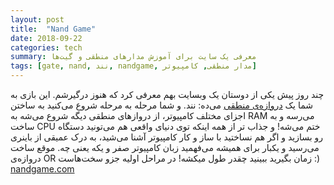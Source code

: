 ```yaml
---
layout: post
title:  "Nand Game"
date: 2018-09-22
categories: tech
summary: معرفی یک سایت برای آموزش مدارهای منطقی و گیت‌ها
tags: [gate, nand, نند, nandgame, مدار منطقی, کامپیوتر]
---
```


چند روز پیش یکی از دوستان یک وبسایت بهم معرفی کرد که هنوز درگیرشم.
این بازی به شما یک [دروازه‌ی منطقی](https://fa.wikipedia.org/wiki/%D8%AF%D8%B1%D9%88%D8%A7%D8%B2%D9%87_%D9%85%D9%86%D8%B7%D9%82%DB%8C) می‌ده:‌ نند.
و شما مرحله به مرحله شروع می‌کنید به ساختن اجزای  مختلف کامپیوتر، از دروازهای منطقی دیگه شروع می‌شه به RAM می‌رسه و به ساخت CPU ختم می‌شه! و جذاب تر از همه اینکه توی دنیای واقعی هم می‌تونید دستگاه رو بسازید و اگر هم نساختید با ساز و کار کامپیوتر آشنا می‌شید، به درک عمیقی از باینری می‌رسید و یکبار برای همیشه می‌فهمید زبان کامپیوتر صفر و یکه یعنی چه. 
موقع ساخت دروازه‌ی OR زمان بگیرید ببینید چقدر طول میکشه! در مراحل اولیه جزو سخت‌هاست :)
[nandgame.com](http://nandgame.com/)
